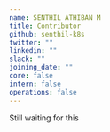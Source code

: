 ```yaml
---
name: SENTHIL ATHIBAN M
title: Contributor
github: senthil-k8s
twitter: ""
linkedin: ""
slack: ""
joining_date: ""
core: false
intern: false
operations: false
---
```


Still waiting for this
